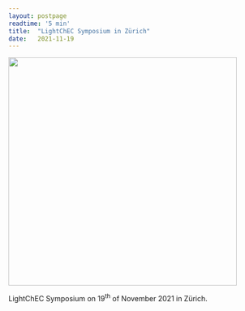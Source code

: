 ```yaml
---
layout: postpage
readtime: '5 min'
title:  "LightChEC Symposium in Zürich"
date:   2021-11-19
---
```


<img width=450 src='https://raw.githubusercontent.com/carolin-m/carolin-m.github.io/main/assets/img/posts/LightChEC_Zurich.png'>

<span class="dropcap"> L</span>ightChEC Symposium on 19<sup>th</sup> of November 2021 in Zürich.
